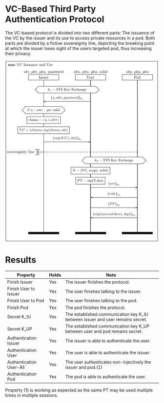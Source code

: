
# VC-Based Third Party Authentication Protocol

The VC-based protocol is divided into two different parts: The issuance of the VC by the issuer and its use to access private resources in a pod. Both parts are divided by a fictive sovereignty line, depicting the breaking point at which the issuer loses sight of the users targeted pod, thus increasing their privacy.

![MSC of ...](/msc/msc_vc_based.png)

# Results

| Property  | Holds | Note |
| ------------- | ------------- | ------------- |
| Finish Issuer | Yes  | The issuer finishes the protocol. |
| Finish User to Issuer | Yes  | The user finishes talking to the issuer. |
| Finish User to Pod | Yes  | The user finishes talking to the pod. |
| Finish Pod | Yes  | The pod finishes the protocol. |
| Secret K_IU | Yes  | The established communication key K_IU between issuer and user remains secret. |
| Secret K_UP | Yes  | The established communication key K_UP between user and pod remains secret. |
| Authentication Issuer  | Yes  | The issuer is able to authenticate the user. |
| Authentication User  | Yes  | The user is able to authenticate the issuer. |
| Authentication User-All  | Yes  | The user authenticates non-injectively the issuer and pod.(1) |
| Authentication Pod  | Yes  | The pod is able to authenticate the user. |

Property (1) is working as expected as the same PT may be used multiple times in multiple sessions.
